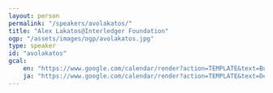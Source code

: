 ```yaml
---
layout: person
permalink: "/speakers/avolakatos/"
title: "Alex Lakatos@Interledger Foundation"
ogp: "/assets/images/ogp/avolakatos.jpg"
type: speaker
id: "avolakatos"
gcal:
    en: "https://www.google.com/calendar/render?action=TEMPLATE&text=Building+a+DevRel+Culture&dates=20230311T144000/20230311T151000&location=%E3%80%92220-0004+Kanagawa%2C+Yokohama%2C+Nishi+Ward%2C+Kitasaiwai%2C+2+Chome%E2%88%925%E2%88%9215+%E3%83%97%E3%83%AC%E3%83%9F%E3%82%A2%E6%A8%AA%E6%B5%9C%E8%A5%BF%E5%8F%A3%E3%83%93%E3%83%AB+4F&trp=true&details=https%3A%2F%2Fyokohama-2023.devrelcon.dev%2Fspeakers%2Favolakatos%2F&trp=undefined&trp=true&sprop="
    ja: "https://www.google.com/calendar/render?action=TEMPLATE&text=DevRel%E3%82%AB%E3%83%AB%E3%83%81%E3%83%A3%E3%83%BC%E3%81%AE%E6%A7%8B%E7%AF%89&dates=20230311T144000/20230311T151000&location=%E3%80%92220-0004+Kanagawa%2C+Yokohama%2C+Nishi+Ward%2C+Kitasaiwai%2C+2+Chome%E2%88%925%E2%88%9215+%E3%83%97%E3%83%AC%E3%83%9F%E3%82%A2%E6%A8%AA%E6%B5%9C%E8%A5%BF%E5%8F%A3%E3%83%93%E3%83%AB+4F&trp=true&details=https%3A%2F%2Fyokohama-2023.devrelcon.dev%2Fspeakers%2Favolakatos%2F&trp=undefined&trp=true&sprop="
---
```

